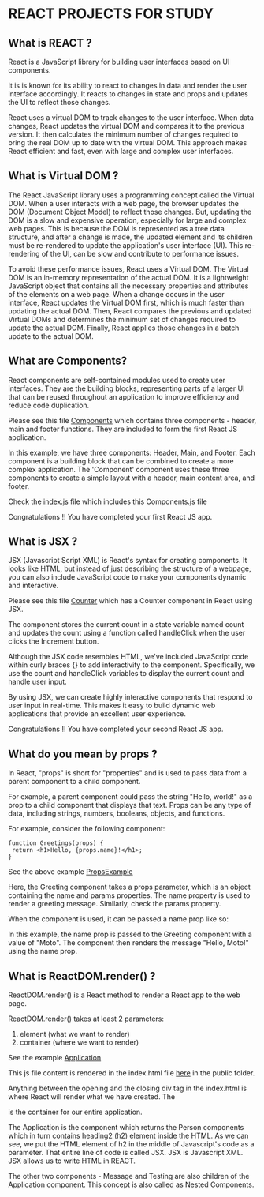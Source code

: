 # REACT PROJECTS FOR STUDY

## What is REACT ?

React is a JavaScript library for building user interfaces based on UI
components.

It is is known for its ability to react to changes in data and render the user interface accordingly.
It reacts to changes in state and props and updates the UI to reflect those changes.

React uses a virtual DOM to track changes to the user interface. When data changes, React updates the virtual DOM and compares it to the
previous version. It then calculates the minimum number of changes required to bring the real DOM up to date with the virtual DOM. This
approach makes React efficient and fast, even with large and complex user interfaces.

## What is Virtual DOM ?

The React JavaScript library uses a programming concept called the Virtual DOM. When a user interacts with a web page, the browser
updates the DOM (Document Object Model) to reflect those changes.
But, updating the DOM is a slow and expensive operation, especially for large and complex web pages. This is because the DOM is
represented as a tree data structure, and after a change is made, the updated element and its children must be re-rendered to update the
application's user interface (UI). This re-rendering of the UI, can be slow and contribute to performance issues.

To avoid these performance issues, React uses a Virtual DOM. The Virtual DOM is an in-memory representation of the actual DOM. It
is a lightweight JavaScript object that contains all the necessary properties and attributes of the elements on a web page. When a change
occurs in the user interface, React updates the Virtual DOM first, which is much faster than updating the actual DOM. Then, React compares the previous and updated Virtual DOMs and determines the minimum set of changes required to update the actual DOM. Finally, React applies
those changes in a batch update to the actual DOM.

## What are Components?

React components are self-contained modules used to create user interfaces. They are the building blocks, representing parts of a larger UI that can be reused throughout an application to improve efficiency and reduce code duplication.

Please see this file [Components](https://github.com/hegde421201/REACT_PROJECTS/blob/main/first-app/src/Components.js) which contains three components - header, main and footer functions. They are included to form the first React JS application.

In this example, we have three components: Header, Main, and Footer.
Each component is a building block that can be combined to create a more complex application. The 'Component' component uses these three
components to create a simple layout with a header, main content area, and footer.

Check the [index.js](https://github.com/hegde421201/REACT_PROJECTS/blob/main/first-app/src/index.js) file which includes this Components.js file

Congratulations !! You have completed your first React JS app.

## What is JSX ?

JSX (Javascript Script XML) is React's syntax for creating components.
It looks like HTML, but instead of just describing the structure of a webpage, you can also include JavaScript code to make your components dynamic and interactive.

Please see this file [Counter](https://github.com/hegde421201/REACT_PROJECTS/blob/main/second-app/src/Counter.js) which has a Counter component in React using JSX.

The component stores the current count in a state variable named count and updates the count using a function called handleClick when the user
clicks the Increment button.

Although the JSX code resembles HTML, we've included JavaScript code within curly braces {} to add interactivity to the component. Specifically, we use the count and handleClick variables to display the current count and handle user input.

By using JSX, we can create highly interactive components that respond to user input in real-time. This makes it easy to build dynamic web
applications that provide an excellent user experience.

Congratulations !! You have completed your second React JS app.

## What do you mean by props ?

In React, "props" is short for "properties" and is used to pass data from a parent component to a child component.

For example, a parent component could pass the string "Hello, world!" as a prop to a child
component that displays that text. Props can be any type of data, including strings, numbers, booleans, objects, and functions.

For example, consider the following component:

```
function Greetings(props) {
 return <h1>Hello, {props.name}!</h1>;
}
```

See the above example [PropsExample](https://github.com/hegde421201/REACT_PROJECTS/blob/main/second-app/src/PropsExample.js)

Here, the Greeting component takes a props parameter, which is an object
containing the name and params properties. The name property is used to render a
greeting message. Similarly, check the params property.

When the component is used, it can be passed a name prop like so:
<PropsExample name="Moto" params="Checking" />

In this example, the name prop is passed to the Greeting component with a value of "Moto". The component then renders the message "Hello, Moto!" using the name prop.

## What is ReactDOM.render() ?

ReactDOM.render() is a React method to render a React app to the web page.

ReactDOM.render() takes at least 2 parameters:

1. element (what we want to render)
2. container (where we want to render)

See the example [Application](https://github.com/hegde421201/REACT_PROJECTS/blob/main/third-app/src/index.js)

This js file content is rendered in the index.html file [here](https://github.com/hegde421201/REACT_PROJECTS/blob/main/third-app/public/index.html) in the public folder.

Anything between the opening and the closing div tag in the index.html is where React will render what we have created.
The <div id="root"></div> is the container for our entire application.

The Application is the component which returns the Person components which in turn contains heading2 (h2) element inside the HTML.
As we can see, we put the HTML element of h2 in the middle of Javascript's code as a parameter. That entire line of code is called JSX.
JSX is Javascript XML. JSX allows us to write HTML in REACT.

The other two components - Message and Testing are also children of the Application component. This concept is also called as Nested Components.
